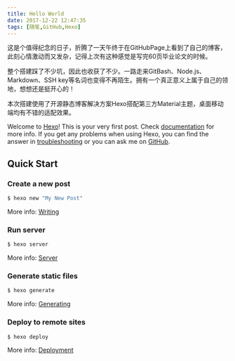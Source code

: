 ```yaml
---
title: Hello World
date: 2017-12-22 12:47:35
tags: [随笔,GitHub,Hexo]
---
```


这是个值得纪念的日子，折腾了一天午终于在GitHubPage上看到了自己的博客，此刻心情激动而又发杂，记得上次有这种感觉是写完60页毕业论文的时候。

整个搭建踩了不少坑，因此也收获了不少。一路走来GitBash、Node.js、Markdown、SSH key等名词也变得不再陌生。拥有一个真正意义上属于自己的领地，想想还是挺开心的！

本次搭建使用了开源静态博客解决方案Hexo搭配第三方Material主题，桌面移动端均有不错的适配效果。
<!-- more-->

Welcome to [Hexo](https://hexo.io/)! This is your very first post. Check [documentation](https://hexo.io/docs/) for more info. If you get any problems when using Hexo, you can find the answer in [troubleshooting](https://hexo.io/docs/troubleshooting.html) or you can ask me on [GitHub](https://github.com/hexojs/hexo/issues).

## Quick Start

### Create a new post

``` bash
$ hexo new "My New Post"
```

More info: [Writing](https://hexo.io/docs/writing.html)

### Run server

``` bash
$ hexo server
```

More info: [Server](https://hexo.io/docs/server.html)

### Generate static files

``` bash
$ hexo generate
```

More info: [Generating](https://hexo.io/docs/generating.html)

### Deploy to remote sites

``` bash
$ hexo deploy
```

More info: [Deployment](https://hexo.io/docs/deployment.html)